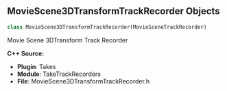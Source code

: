 ## MovieScene3DTransformTrackRecorder Objects

```python
class MovieScene3DTransformTrackRecorder(MovieSceneTrackRecorder)
```

Movie Scene 3DTransform Track Recorder

**C++ Source:**

- **Plugin**: Takes
- **Module**: TakeTrackRecorders
- **File**: MovieScene3DTransformTrackRecorder.h

<a id="unreal.MovieSceneAnimationTrackRecorder"></a>